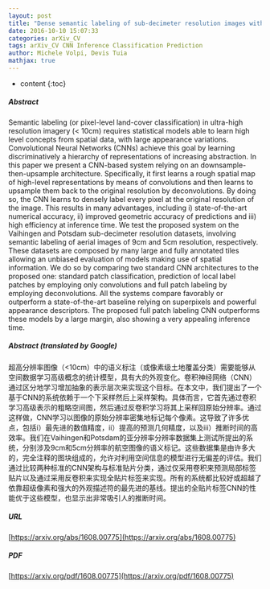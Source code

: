 ```yaml
---
layout: post
title: "Dense semantic labeling of sub-decimeter resolution images with convolutional neural networks"
date: 2016-10-10 15:07:33
categories: arXiv_CV
tags: arXiv_CV CNN Inference Classification Prediction
author: Michele Volpi, Devis Tuia
mathjax: true
---
```


* content
{:toc}

##### Abstract
Semantic labeling (or pixel-level land-cover classification) in ultra-high resolution imagery (< 10cm) requires statistical models able to learn high level concepts from spatial data, with large appearance variations. Convolutional Neural Networks (CNNs) achieve this goal by learning discriminatively a hierarchy of representations of increasing abstraction. In this paper we present a CNN-based system relying on an downsample-then-upsample architecture. Specifically, it first learns a rough spatial map of high-level representations by means of convolutions and then learns to upsample them back to the original resolution by deconvolutions. By doing so, the CNN learns to densely label every pixel at the original resolution of the image. This results in many advantages, including i) state-of-the-art numerical accuracy, ii) improved geometric accuracy of predictions and iii) high efficiency at inference time. We test the proposed system on the Vaihingen and Potsdam sub-decimeter resolution datasets, involving semantic labeling of aerial images of 9cm and 5cm resolution, respectively. These datasets are composed by many large and fully annotated tiles allowing an unbiased evaluation of models making use of spatial information. We do so by comparing two standard CNN architectures to the proposed one: standard patch classification, prediction of local label patches by employing only convolutions and full patch labeling by employing deconvolutions. All the systems compare favorably or outperform a state-of-the-art baseline relying on superpixels and powerful appearance descriptors. The proposed full patch labeling CNN outperforms these models by a large margin, also showing a very appealing inference time.

##### Abstract (translated by Google)
超高分辨率图像（<10cm）中的语义标注（或像素级土地覆盖分类）需要能够从空间数据学习高级概念的统计模型，具有大的外观变化。卷积神经网络（CNN）通过区分地学习增加抽象的表示层次来实现这个目标。在本文中，我们提出了一个基于CNN的系统依赖于一个下采样然后上采样架构。具体而言，它首先通过卷积学习高级表示的粗略空间图，然后通过反卷积学习将其上采样回原始分辨率。通过这样做，CNN学习以图像的原始分辨率密集地标记每个像素。这导致了许多优点，包括i）最先进的数值精度，ii）提高的预测几何精度，以及iii）推断时间的高效率。我们在Vaihingen和Potsdam的亚分辨率分辨率数据集上测试所提出的系统，分别涉及9cm和5cm分辨率的航空图像的语义标记。这些数据集是由许多大的，完全注释的图块组成的，允许对利用空间信息的模型进行无偏差的评估。我们通过比较两种标准的CNN架构与标准贴片分类，通过仅采用卷积来预测局部标签贴片以及通过采用反卷积来实现全贴片标签来实现。所有的系统都比较好或超越了依靠超级像素和强大的外观描述符的最先进的基线。提出的全贴片标签CNN的性能优于这些模型，也显示出非常吸引人的推断时间。

##### URL
[https://arxiv.org/abs/1608.00775](https://arxiv.org/abs/1608.00775)

##### PDF
[https://arxiv.org/pdf/1608.00775](https://arxiv.org/pdf/1608.00775)

